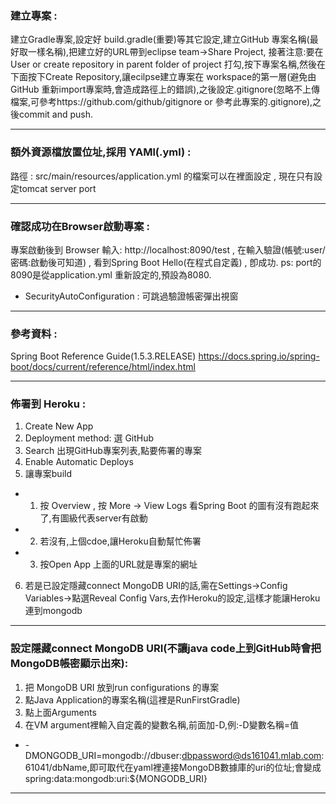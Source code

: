 ### 建立專案 :
建立Gradle專案,設定好 build.gradle(重要)等其它設定,建立GitHub 專案名稱(最好取一樣名稱),把建立好的URL帶到eclipse team->Share Project,
 接著注意:要在 User or create repository in parent folder of project 打勾,按下專案名稱,然後在下面按下Create Repository,讓ecilpse建立專案在  workspace的第一層(避免由GitHub 重新import專案時,會造成路徑上的錯誤),之後設定.gitignore(忽略不上傳檔案,可參考https://github.com/github/gitignore or 參考此專案的.gitignore),之後commit and push.
***
### 額外資源檔放置位址,採用 YAMl(.yml) :
路徑 : src/main/resources/application.yml 的檔案可以在裡面設定 , 現在只有設定tomcat server port
***
### 確認成功在Browser啟動專案 :
專案啟動後到 Browser 輸入: http://localhost:8090/test , 在輸入驗證(帳號:user/密碼:啟動後可知道) , 看到Spring Boot Hello(在程式自定義) , 卽成功.
ps: port的8090是從application.yml 重新設定的,預設為8080.  
+ SecurityAutoConfiguration : 可跳過驗證帳密彈出視窗
***
### 參考資料 : 
Spring Boot Reference Guide(1.5.3.RELEASE) https://docs.spring.io/spring-boot/docs/current/reference/html/index.html
***
### 佈署到 Heroku :
1. Create New App
2. Deployment method: 選 GitHub
3. Search 出現GitHub專案列表,點要佈署的專案
4. Enable Automatic Deploys
5. 讓專案build
+ 1. 按 Overview , 按 More -> View Logs 看Spring Boot 的圖有沒有跑起來了,有圖級代表server有啟動
+ 2. 若沒有,上個cdoe,讓Heroku自動幫忙佈署
+ 3. 按Open App 上面的URL就是專案的網址
6. 若是已設定隱藏connect MongoDB URI的話,需在Settings->Config Variables->點選Reveal Config Vars,去作Heroku的設定,這樣才能讓Heroku連到mongodb
***
### 設定隱藏connect MongoDB URI(不讓java code上到GitHub時會把MongoDB帳密顯示出來):
1. 把 MongoDB URI 放到run configurations 的專案
2. 點Java Application的專案名稱(這裡是RunFirstGradle)
3. 點上面Arguments
4. 在VM argument裡輸入自定義的變數名稱,前面加-D,例:-D變數名稱=值
+ -DMONGODB_URI=mongodb://dbuser:dbpassword@ds161041.mlab.com:61041/dbName,即可取代在yaml裡連接MongoDB數據庫的uri的位址;會變成 spring:data:mongodb:uri:${MONGODB_URI}
***
